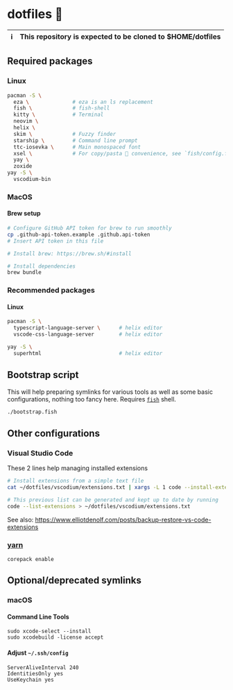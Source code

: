 # dotfiles 📜

| ℹ️   | This repository is expected to be cloned to $HOME/dotfiles |
| --- | :--------------------------------------------------------- |

## Required packages

### Linux

```sh
pacman -S \
  eza \              # eza is an ls replacement
  fish \             # fish-shell
  kitty \            # Terminal
  neovim \
  helix \
  skim \             # Fuzzy finder
  starship \         # Command line prompt
  ttc-iosevka \      # Main monospaced font
  xsel \             # For copy/pasta 🍝 convenience, see `fish/config.fish`
  yay \
  zoxide
yay -S \
  vscodium-bin
```

### MacOS

#### Brew setup

```sh
# Configure GitHub API token for brew to run smoothly
cp .github-api-token.example .github.api-token
# Insert API token in this file

# Install brew: https://brew.sh/#install

# Install dependencies
brew bundle
```

### Recommended packages

#### Linux

```sh
pacman -S \
  typescript-language-server \      # helix editor
  vscode-css-language-server        # helix editor

yay -S \
  superhtml                         # helix editor
```

## Bootstrap script

This will help preparing symlinks for various tools as well as some basic configurations, nothing too fancy here. Requires [`fish`](https://fishshell.com/) shell.

```sh
./bootstrap.fish
```

## Other configurations

### Visual Studio Code

These 2 lines help managing installed extensions

```sh
# Install extensions from a simple text file
cat ~/dotfiles/vscodium/extensions.txt | xargs -L 1 code --install-extension

# This previous list can be generated and kept up to date by running
code --list-extensions > ~/dotfiles/vscodium/extensions.txt
```

See also: https://www.elliotdenolf.com/posts/backup-restore-vs-code-extensions

### [yarn](https://yarnpkg.com/getting-started/install)

```
corepack enable
```

## Optional/deprecated symlinks

### macOS

#### Command Line Tools

```
sudo xcode-select --install
sudo xcodebuild -license accept
```

#### Adjust `~/.ssh/config`

```
ServerAliveInterval 240
IdentitiesOnly yes
UseKeychain yes
```
